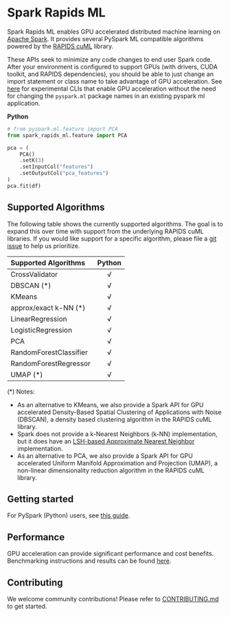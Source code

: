 # Spark Rapids ML

Spark Rapids ML enables GPU accelerated distributed machine learning on [Apache Spark](https://spark.apache.org/).  It provides several PySpark ML compatible algorithms powered by the [RAPIDS cuML](https://docs.rapids.ai/api/cuml/stable/) library.

These APIs seek to minimize any code changes to end user Spark code.  After your environment is configured to support GPUs (with drivers, CUDA toolkit, and RAPIDS dependencies), you should be able to just change an import statement or class name to take advantage of GPU acceleration.   See [here](./python/README.md#clis-enabling-no-package-import-change) for experimental CLIs that enable GPU acceleration without the need for changing the `pyspark.ml` package names in an existing pyspark ml application.

**Python**
```python
# from pyspark.ml.feature import PCA
from spark_rapids_ml.feature import PCA

pca = (
    PCA()
    .setK(3)
    .setInputCol("features")
    .setOutputCol("pca_features")
)
pca.fit(df)
```

## Supported Algorithms

The following table shows the currently supported algorithms.  The goal is to expand this over time with support from the underlying RAPIDS cuML libraries.  If you would like support for a specific algorithm, please file a [git issue](https://github.com/NVIDIA/spark-rapids-ml/issues) to help us prioritize.

| Supported Algorithms   | Python |
| :--------------------- | :----: |
| CrossValidator         |   √    |
| DBSCAN (*)             |   √    |
| KMeans                 |   √    |
| approx/exact k-NN (*)  |   √    |
| LinearRegression       |   √    |
| LogisticRegression     |   √    |
| PCA                    |   √    |
| RandomForestClassifier |   √    |
| RandomForestRegressor  |   √    |
| UMAP (*)               |   √    |

(*) Notes: 
- As an alternative to KMeans, we also provide a Spark API for GPU accelerated Density-Based Spatial Clustering of Applications with Noise (DBSCAN), a density based clustering algorithm in the RAPIDS cuML library.
- Spark does not provide a k-Nearest Neighbors (k-NN) implementation, but it does have an [LSH-based Approximate Nearest Neighbor](https://spark.apache.org/docs/latest/ml-features.html#approximate-nearest-neighbor-search) implementation. 
- As an alternative to PCA, we also provide a Spark API for GPU accelerated Uniform Manifold Approximation and Projection (UMAP), a non-linear dimensionality reduction algorithm in the RAPIDS cuML library. 

## Getting started

For PySpark (Python) users, see [this guide](python/README.md).

## Performance

GPU acceleration can provide significant performance and cost benefits.  Benchmarking instructions and results can be found [here](python/benchmark/README.md).

## Contributing

We welcome community contributions!  Please refer to [CONTRIBUTING.md](CONTRIBUTING.md) to get started.